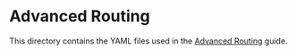 # Advanced Routing

This directory contains the YAML files used in the [Advanced Routing](/docs/guides/advanced-routing.md) guide.
